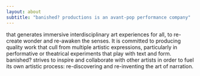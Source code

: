 ```yaml
---
layout: about
subtitle: "banished? productions is an avant-pop performance company"
---
```

 that generates immersive interdisciplinary art experiences for all, to re-create wonder and re-awaken the senses. It is committed to producing quality work that cull from multiple artistic expressions, particularly in performative or theatrical experiments that play with text and form. banished? strives to inspire and collaborate with other artists in order to fuel its own artistic process: re-discovering and re-inventing the art of narration.